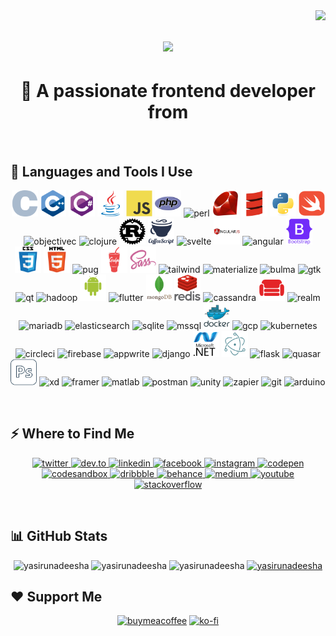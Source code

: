 <img align="right" src="https://visitor-badge.laobi.icu/badge?page_id=yasirunadeesha.yasirunadeesha" />

<h1 align="center">
  <img src="https://readme-typing-svg.herokuapp.com/?font=Righteous&size=35&center=true&vCenter=true&width=500&height=70&duration=4000&lines=Hi%20%F0%9F%91%8B%2C%20I'm%20yasiru%20nadeesha" />
</h1>

<h1 align="center">🚀 A passionate frontend developer from</h1>

<p dir="auto"><a target="_blank" rel="noopener noreferrer nofollow" href="https://camo.githubusercontent.com/2722992d519a722218f896d5f5231d49f337aaff4514e78bd59ac935334e916a/68747470733a2f2f692e696d6775722e636f6d2f77617856496d762e706e67"><img src="https://camo.githubusercontent.com/2722992d519a722218f896d5f5231d49f337aaff4514e78bd59ac935334e916a/68747470733a2f2f692e696d6775722e636f6d2f77617856496d762e706e67" alt="" data-canonical-src="https://i.imgur.com/waxVImv.png" style="max-width: 100%;"></a></p>

<h2> 🚀 Languages and Tools I Use</h2>

<p align="center">
  <img src="https://raw.githubusercontent.com/devicons/devicon/master/icons/c/c-original.svg" alt="c" width="42" height="42"/>
  <img src="https://raw.githubusercontent.com/devicons/devicon/master/icons/cplusplus/cplusplus-original.svg" alt="cplusplus" width="42" height="42"/>
  <img src="https://raw.githubusercontent.com/devicons/devicon/master/icons/csharp/csharp-original.svg" alt="csharp" width="42" height="42"/>
  <img src="https://raw.githubusercontent.com/devicons/devicon/master/icons/java/java-original.svg" alt="java" width="42" height="42"/>
  <img src="https://raw.githubusercontent.com/devicons/devicon/master/icons/javascript/javascript-original.svg" alt="javascript" width="42" height="42"/>
  <img src="https://raw.githubusercontent.com/devicons/devicon/master/icons/php/php-original.svg" alt="php" width="42" height="42"/>
  <img src="https://api.iconify.design/logos-perl.svg" alt="perl" width="42" height="42"/>
  <img src="https://raw.githubusercontent.com/devicons/devicon/master/icons/ruby/ruby-original.svg" alt="ruby" width="42" height="42"/>
  <img src="https://raw.githubusercontent.com/devicons/devicon/master/icons/scala/scala-original.svg" alt="scala" width="42" height="42"/>
  <img src="https://raw.githubusercontent.com/devicons/devicon/master/icons/python/python-original.svg" alt="python" width="42" height="42"/>
  <img src="https://raw.githubusercontent.com/devicons/devicon/master/icons/swift/swift-original.svg" alt="swift" width="42" height="42"/>
  <img src="https://www.vectorlogo.zone/logos/apple_objectivec/apple_objectivec-icon.svg" alt="objectivec" width="42" height="42"/>
  <img src="https://upload.wikimedia.org/wikipedia/commons/5/5d/Clojure_logo.svg" alt="clojure" width="42" height="42"/>
  <img src="https://raw.githubusercontent.com/devicons/devicon/master/icons/rust/rust-plain.svg" alt="rust" width="42" height="42"/>
  <img src="https://raw.githubusercontent.com/devicons/devicon/master/icons/coffeescript/coffeescript-original-wordmark.svg" alt="coffeescript" width="42" height="42"/>
  <img src="https://upload.wikimedia.org/wikipedia/commons/1/1b/Svelte_Logo.svg" alt="svelte" width="42" height="42"/>
  <img src="https://raw.githubusercontent.com/devicons/devicon/master/icons/angularjs/angularjs-original-wordmark.svg" alt="angularjs" width="42" height="42"/>
  <img src="https://angular.io/assets/images/logos/angular/angular.svg" alt="angular" width="42" height="42"/>
  <img src="https://raw.githubusercontent.com/devicons/devicon/master/icons/bootstrap/bootstrap-plain-wordmark.svg" alt="bootstrap" width="42" height="42"/>
  <img src="https://raw.githubusercontent.com/devicons/devicon/master/icons/css3/css3-original-wordmark.svg" alt="css3" width="42" height="42"/>
  <img src="https://raw.githubusercontent.com/devicons/devicon/master/icons/html5/html5-original-wordmark.svg" alt="html5" width="42" height="42"/>
  <img src="https://cdn.worldvectorlogo.com/logos/pug.svg" alt="pug" width="42" height="42"/>
  <img src="https://raw.githubusercontent.com/devicons/devicon/master/icons/gulp/gulp-plain.svg" alt="gulp" width="42" height="42"/>
  <img src="https://raw.githubusercontent.com/devicons/devicon/master/icons/sass/sass-original.svg" alt="sass" width="42" height="42"/>
  <img src="https://www.vectorlogo.zone/logos/tailwindcss/tailwindcss-icon.svg" alt="tailwind" width="42" height="42"/>
  <img src="https://raw.githubusercontent.com/prplx/svg-logos/5585531d45d294869c4eaab4d7cf2e9c167710a9/svg/materialize.svg" alt="materialize" width="42" height="42"/>
  <img src="https://raw.githubusercontent.com/gilbarbara/logos/804dc257b59e144eaca5bc6ffd16949752c6f789/logos/bulma.svg" alt="bulma" width="42" height="42"/>
  <img src="https://upload.wikimedia.org/wikipedia/commons/7/71/GTK_logo.svg" alt="gtk" width="42" height="42"/>
  <img src="https://upload.wikimedia.org/wikipedia/commons/0/0b/Qt_logo_2016.svg" alt="qt" width="42" height="42"/>
  <img src="https://www.vectorlogo.zone/logos/apache_hadoop/apache_hadoop-icon.svg" alt="hadoop" width="42" height="42"/>
  <img src="https://raw.githubusercontent.com/devicons/devicon/master/icons/android/android-original-wordmark.svg" alt="android" width="42" height="42"/>
  <img src="https://www.vectorlogo.zone/logos/flutterio/flutterio-icon.svg" alt="flutter" width="42" height="42"/>
  <img src="https://raw.githubusercontent.com/devicons/devicon/master/icons/mongodb/mongodb-original-wordmark.svg" alt="mongodb" width="42" height="42"/>
  <img src="https://raw.githubusercontent.com/devicons/devicon/master/icons/redis/redis-original-wordmark.svg" alt="redis" width="42" height="42"/>
  <img src="https://www.vectorlogo.zone/logos/apache_cassandra/apache_cassandra-icon.svg" alt="cassandra" width="42" height="42"/>
  <img src="https://raw.githubusercontent.com/devicons/devicon/0d6c64dbbf311879f7d563bfc3ccf559f9ed111c/icons/couchdb/couchdb-original.svg" alt="couchdb" width="42" height="42"/>
  <img src="https://raw.githubusercontent.com/bestofjs/bestofjs-webui/8665e8c267a0215f3159df28b33c365198101df5/public/logos/realm.svg" alt="realm" width="42" height="42"/>
  <img src="https://www.vectorlogo.zone/logos/mariadb/mariadb-icon.svg" alt="mariadb" width="42" height="42"/>
  <img src="https://www.vectorlogo.zone/logos/elastic/elastic-icon.svg" alt="elasticsearch" width="42" height="42"/>
  <img src="https://www.vectorlogo.zone/logos/sqlite/sqlite-icon.svg" alt="sqlite" width="42" height="42"/>
  <img src="https://www.svgrepo.com/show/303229/microsoft-sql-server-logo.svg" alt="mssql" width="42" height="42"/>
  <img src="https://raw.githubusercontent.com/devicons/devicon/master/icons/docker/docker-original-wordmark.svg" alt="docker" width="42" height="42"/>
  <img src="https://www.vectorlogo.zone/logos/google_cloud/google_cloud-icon.svg" alt="gcp" width="42" height="42"/>
  <img src="https://www.vectorlogo.zone/logos/kubernetes/kubernetes-icon.svg" alt="kubernetes" width="42" height="42"/>
  <img src="https://www.vectorlogo.zone/logos/circleci/circleci-icon.svg" alt="circleci" width="42" height="42"/>
  <img src="https://www.vectorlogo.zone/logos/firebase/firebase-icon.svg" alt="firebase" width="42" height="42"/>
  <img src="https://www.vectorlogo.zone/logos/appwriteio/appwriteio-icon.svg" alt="appwrite" width="42" height="42"/>
  <img src="https://cdn.worldvectorlogo.com/logos/django.svg" alt="django" width="42" height="42"/>
  <img src="https://raw.githubusercontent.com/devicons/devicon/master/icons/dot-net/dot-net-original-wordmark.svg" alt="dotnet" width="42" height="42"/>
  <img src="https://raw.githubusercontent.com/devicons/devicon/master/icons/electron/electron-original.svg" alt="electron" width="42" height="42"/>
  <img src="https://www.vectorlogo.zone/logos/pocoo_flask/pocoo_flask-icon.svg" alt="flask" width="42" height="42"/>
  <img src="https://cdn.quasar.dev/logo/svg/quasar-logo.svg" alt="quasar" width="42" height="42"/>
  <img src="https://raw.githubusercontent.com/devicons/devicon/master/icons/photoshop/photoshop-line.svg" alt="photoshop" width="42" height="42"/>
  <img src="https://cdn.worldvectorlogo.com/logos/adobe-xd.svg" alt="xd" width="42" height="42"/>
  <img src="https://www.vectorlogo.zone/logos/framer/framer-icon.svg" alt="framer" width="42" height="42"/>
  <img src="https://upload.wikimedia.org/wikipedia/commons/2/21/Matlab_Logo.png" alt="matlab" width="42" height="42"/>
  <img src="https://www.vectorlogo.zone/logos/getpostman/getpostman-icon.svg" alt="postman" width="42" height="42"/>
  <img src="https://www.vectorlogo.zone/logos/unity3d/unity3d-icon.svg" alt="unity" width="42" height="42"/>
  <img src="https://www.vectorlogo.zone/logos/zapier/zapier-icon.svg" alt="zapier" width="42" height="42"/>
  <img src="https://www.vectorlogo.zone/logos/git-scm/git-scm-icon.svg" alt="git" width="42" height="42"/>
  <img src="https://cdn.worldvectorlogo.com/logos/arduino-1.svg" alt="arduino" width="42" height="42"/>
</p>

<p dir="auto"><a target="_blank" rel="noopener noreferrer nofollow" href="https://camo.githubusercontent.com/2722992d519a722218f896d5f5231d49f337aaff4514e78bd59ac935334e916a/68747470733a2f2f692e696d6775722e636f6d2f77617856496d762e706e67"><img src="https://camo.githubusercontent.com/2722992d519a722218f896d5f5231d49f337aaff4514e78bd59ac935334e916a/68747470733a2f2f692e696d6775722e636f6d2f77617856496d762e706e67" alt="" data-canonical-src="https://i.imgur.com/waxVImv.png" style="max-width: 100%;"></a></p>

<h2> ⚡ Where to Find Me</h2>

<p align="center">
  <a href="https://x.com/1" target="_blank">
    <img src="https://img.shields.io/badge/twitter-x?style=for-the-badge&logo=x&logoColor=white&color=%230f1419" alt="twitter"/>
  </a>
  <a href="https://dev.to/1" target="_blank">
    <img src="https://img.shields.io/badge/dev-to?style=for-the-badge&logo=dev-to&logoColor=white&color=black" alt="dev.to"/>
  </a>
  <a href="https://www.linkedin.com/in/1" target="_blank">
    <img src="https://img.shields.io/badge/linkedin-logo?style=for-the-badge&logo=linkedin&logoColor=white&color=%230a77b6" alt="linkedin"/>
  </a>
  <a href="https://www.facebook.com/1" target="_blank">
    <img src="https://img.shields.io/badge/facebook-logo?style=for-the-badge&logo=facebook&logoColor=white&color=%230866ff" alt="facebook"/>
  </a>
  <a href="https://www.instagram.com/1" target="_blank">
    <img src="https://img.shields.io/badge/instagram-logo?style=for-the-badge&logo=instagram&logoColor=white&color=%23F35369" alt="instagram"/>
  </a>
  <a href="https://www.codepen.io/1" target="_blank">
    <img src="https://img.shields.io/badge/codepen?style=for-the-badge&logo=codepen&logoColor=white&color=black" alt="codepen"/>
  </a>
  <a href="https://codesandbox.com/u/1" target="_blank">
    <img src="https://img.shields.io/badge/codesandbox?style=for-the-badge&logo=codesandbox&logoColor=white&color=black" alt="codesandbox"/>
  </a>
  <a href="https://www.dribbble.com/1" target="_blank">
    <img src="https://img.shields.io/badge/dribbble-logo?style=for-the-badge&logo=dribbble&logoColor=white&color=%23ea64d9" alt="dribbble"/>
  </a>
  <a href="https://www.behance.net/1" target="_blank">
    <img src="https://img.shields.io/badge/behance-logo?style=for-the-badge&logo=behance&logoColor=white&color=%230057ff" alt="behance"/>
  </a>
  <a href="https://medium.com/1" target="_blank">
    <img src="https://img.shields.io/badge/medium-logo?style=for-the-badge&logo=medium&logoColor=white&color=black" alt="medium"/>
  </a>
  <a href="https://www.youtube.com/1" target="_blank">
    <img src="https://img.shields.io/badge/youtube-logo?style=for-the-badge&logo=youtube&logoColor=white&color=%23cc0000" alt="youtube"/>
  </a>
  <a href="https://stackoverflow.com/users/1" target="_blank">
    <img src="https://img.shields.io/badge/stackoverflow-logo?style=for-the-badge&logo=stackoverflow&logoColor=white&color=%23f48024" alt="stackoverflow"/>
  </a>
</p>

<p dir="auto"><a target="_blank" rel="noopener noreferrer nofollow" href="https://camo.githubusercontent.com/2722992d519a722218f896d5f5231d49f337aaff4514e78bd59ac935334e916a/68747470733a2f2f692e696d6775722e636f6d2f77617856496d762e706e67"><img src="https://camo.githubusercontent.com/2722992d519a722218f896d5f5231d49f337aaff4514e78bd59ac935334e916a/68747470733a2f2f692e696d6775722e636f6d2f77617856496d762e706e67" alt="" data-canonical-src="https://i.imgur.com/waxVImv.png" style="max-width: 100%;"></a></p>

<h2> 📊 GitHub Stats</h2>

<p align="center">
  <img src="https://github-readme-stats.vercel.app/api?username=yasirunadeesha&theme=tokyonight&show_icons=true&locale=en" alt="yasirunadeesha"/>
  <img src="https://github-readme-streak-stats.herokuapp.com/?user=yasirunadeesha&theme=tokyonight&hide_border=true" alt="yasirunadeesha"/>
  <img src="https://github-readme-stats.vercel.app/api/top-langs?username=yasirunadeesha&theme=tokyonight&show_icons=true&locale=en&layout=compact" alt="yasirunadeesha"/>
  <a href="https://github.com/ryo-ma/github-profile-trophy"><img src="https://github-profile-trophy.vercel.app/?username=yasirunadeesha" alt="yasirunadeesha" /></a>
</p>

<h2> ❤️ Support Me</h2>

<p align="center">
  <a href="https://www.buymeacoffee.com/1"><img src="https://cdn.buymeacoffee.com/buttons/v2/default-yellow.png" width="160" alt="buymeacoffee" /></a>
  <a href="https://www.ko-fi.com/1"><img src="https://cdn.ko-fi.com/cdn/kofi3.png?v=3" width="160" alt="ko-fi" /></a>
</p>
